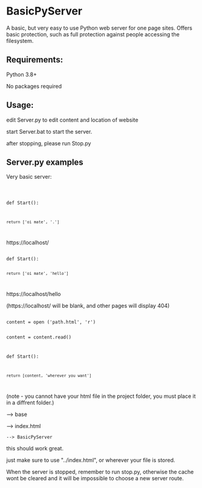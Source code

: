 # BasicPyServer
A basic, but very easy to use Python web server for one page sites. Offers basic protection, such as full protection against people accessing the filesystem.

## Requirements:
Python 3.8+

No packages required

## Usage:
edit Server.py to edit content and location of website

start Server.bat to start the server.

after stopping, please run Stop.py

## Server.py examples

Very basic server:

<code>

def Start():
  
    return ['oi mate', '.']
  
</code>

https://localhost/


<code>
def Start():
      
    return ['oi mate', 'hello']
      
</code>

https://localhost/hello

(https://localhost/ will be blank, and other pages will display 404)


<code>
content = open ('path.html', 'r')
      
content = content.read()
  
def Start():
      
    return [content, 'wherever you want']
      
</code>

(note - you cannot have your html file in the project folder, you must place it in a diffrent folder.)

--> base

--> index.html

    --> BasicPyServer

this should work great.

just make sure to use "../index.html", or wherever your file is stored.

When the server is stopped, remember to run stop.py, otherwise the cache wont be cleared and it will be impossible to choose a new server route.



